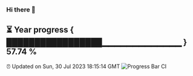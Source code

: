 ### Hi there 👋
⏳ Year progress { █████████████████▁▁▁▁▁▁▁▁▁▁▁▁▁ } 57.74 %
---
⏰ Updated on Sun, 30 Jul 2023 18:15:14 GMT
![Progress Bar CI](https://github.com/liununu/liununu/workflows/Progress%20Bar%20CI/badge.svg)
